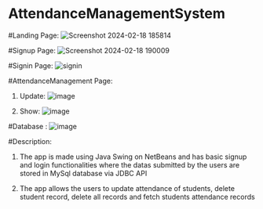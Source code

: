 # AttendanceManagementSystem

#Landing Page:
![Screenshot 2024-02-18 185814](https://github.com/DevAbhi99/AttendanceManagementSystem/assets/160063176/261c5a88-b242-4354-9b8a-ab26cccbc839)

#Signup Page:
![Screenshot 2024-02-18 190009](https://github.com/DevAbhi99/AttendanceManagementSystem/assets/160063176/9c983c66-1df9-483a-8458-e19f48b52e4f)

#Signin Page:
![signin](https://github.com/DevAbhi99/AttendanceManagementSystem/assets/160063176/67235484-dcfc-479f-a9aa-dd97fecddece)

#AttendanceManagement Page:

1. Update:
![image](https://github.com/DevAbhi99/AttendanceManagementSystem/assets/160063176/cfacf507-9e4f-462e-8fe0-55054ab168db)

2. Show:
![image](https://github.com/DevAbhi99/AttendanceManagementSystem/assets/160063176/05253d7e-2177-4879-8364-21e690c5fd61)

#Database :
![image](https://github.com/DevAbhi99/AttendanceManagementSystem/assets/160063176/95d7cd1b-6869-4a97-b487-0ccc0dce49a5)

#Description:
1. The app is made using Java Swing on NetBeans and has basic signup and login functionalities where the datas submitted by the users are stored in MySql database via JDBC API

2. The app allows the users to update attendance of students, delete student record, delete all records and fetch students attendance records
